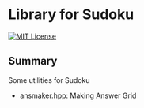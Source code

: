 # Library for Sudoku

[![MIT License](http://img.shields.io/badge/license-MIT-blue.svg?style=flat)](LICENSE)

## Summary

Some utilities for Sudoku

* ansmaker.hpp: Making Answer Grid

